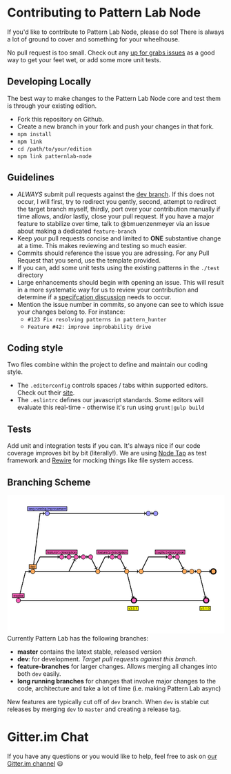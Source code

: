 Contributing to Pattern Lab Node
================================

If you'd like to contribute to Pattern Lab Node, please do so! There is always a lot of ground to cover and something for your wheelhouse.

No pull request is too small. Check out any [up for grabs issues](https://github.com/pattern-lab/patternlab-node/labels/up%20for%20grabs) as a good way to get your feet wet, or add some more unit tests.

Developing Locally
------------------

The best way to make changes to the Pattern Lab Node core and test them is through your existing edition.

-	Fork this repository on Github.
-	Create a new branch in your fork and push your changes in that fork.
-	`npm install`
-	`npm link`
-	`cd /path/to/your/edition`
-	`npm link patternlab-node`

Guidelines
----------

-	*ALWAYS* submit pull requests against the [dev branch](https://github.com/pattern-lab/patternlab-node/tree/dev). If this does not occur, I will first, try to redirect you gently, second, attempt to redirect the target branch myself, thirdly, port over your contribution manually if time allows, and/or lastly, close your pull request. If you have a major feature to stabilize over time, talk to @bmuenzenmeyer via an issue about making a dedicated `feature-branch`
-	Keep your pull requests concise and limited to **ONE** substantive change at a time. This makes reviewing and testing so much easier.
-	Commits should reference the issue you are adressing. For any Pull Request that you send, use the template provided.
-	If you can, add some unit tests using the existing patterns in the `./test` directory
-	Large enhancements should begin with opening an issue. This will result in a more systematic way for us to review your contribution and determine if a [specifcation discussion](https://github.com/pattern-lab/the-spec/issues) needs to occur.
-	Mention the issue number in commits, so anyone can see to which issue your changes belong to. For instance:
	-	`#123 Fix resolving patterns in pattern_hunter`
	-	`Feature #42: improve improbability drive`

Coding style
------------

Two files combine within the project to define and maintain our coding style.

-	The `.editorconfig` controls spaces / tabs within supported editors. Check out their [site](http://editorconfig.org/).
-	The `.eslintrc` defines our javascript standards. Some editors will evaluate this real-time - otherwise it's run using `grunt|gulp build`

Tests
-----

Add unit and integration tests if you can. It's always nice if our code coverage improves bit by bit (literally!). We are using [Node Tap](http://www.node-tap.org/) as test framework and [Rewire](https://github.com/jhnns/rewire) for mocking things like file system access.

Branching Scheme
----------------

![branching scheme](branching-scheme.png) Currently Pattern Lab has the following branches:

-	**master** contains the latext stable, released version</dd>
-	**dev**: for development. *Target pull requests against this branch.*
-	**feature-branches** for larger changes. Allows merging all changes into both `dev` easily.
-	**long running branches** for changes that involve major changes to the code, architecture and take a lot of time (i.e. making Pattern Lab async)

New features are typically cut off of `dev` branch. When `dev` is stable cut releases by merging `dev` to `master` and creating a release tag.

Gitter.im Chat
==============

If you have any questions or you would like to help, feel free to ask on [our Gitter.im channel](https://gitter.im/pattern-lab/node) :smiley:

